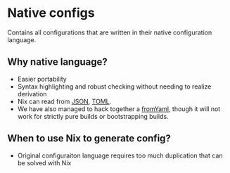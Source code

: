 # Native configs

Contains all configurations that are written in their native configuration language.

## Why native language?

- Easier portability
- Syntax highlighting and robust checking without needing to realize derivation
- Nix can read from [JSON](https://nixos.org/manual/nix/stable/language/builtins.html#builtins-fromJSON),
[TOML](https://nixos.org/manual/nix/stable/release-notes/rl-2.6.html#release-26-2022-01-24).
- We have also managed to hack together a [fromYaml](./../nix-conf/lib/serde/default.nix),
though it will not work for strictly pure builds or bootstrapping builds.

## When to use Nix to generate config?

- Original configuraiton language requires too much duplication that can be solved with Nix 

